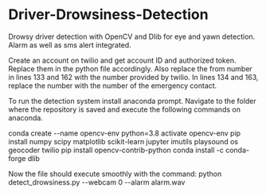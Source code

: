 # Driver-Drowsiness-Detection
Drowsy driver detection with OpenCV and Dlib for eye and yawn detection. Alarm as well as sms alert integrated.

Create an account on twilio and get account ID and authorized token. Replace them in the python file accordingly. 
Also replace the from number in lines 133 and 162 with the number provided by twilio. 
In lines 134 and 163, replace the number with the number of the emergency contact.

To run the detection system install anaconda prompt. Navigate to the folder where the repository is saved and execute the following commands on anaconda.

conda create --name opencv-env python=3.8
activate opencv-env
pip install numpy scipy matplotlib scikit-learn jupyter imutils playsound os geocoder twilio
pip install opencv-contrib-python
conda install -c conda-forge dlib

Now the file should execute smoothly with the command:
python detect_drowsiness.py --webcam 0 --alarm alarm.wav
